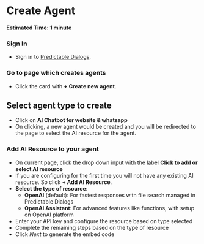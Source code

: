 
# Create Agent
**Estimated Time: 1 minute**

### Sign In
- Sign in to [Predictable Dialogs](https://predictabledialogs.com/sign-in).

### Go to page which creates agents
- Click the card with **+ Create new agent**. 

## Select agent type to create
- Click on **AI Chatbot for website & whatsapp**
- On clicking, a new agent would be created and you will be redirected to the page to select the AI resource for the agent.

### Add AI Resource to your agent
- On current page, click the drop down input with the label **Click to add or select AI resource**
- If you are configuring for the first time you will not have any existing AI resource. So click **+ Add AI Resource**.
- **Select the type of resource**:
  - **OpenAI** (default): For fastest responses with file search managed in Predictable Dialogs
  - **OpenAI Assistant**: For advanced features like functions, with setup on OpenAI platform
- Enter your API key and configure the resource based on type selected
- Complete the remaining steps based on the type of resource
- Click *Next* to generate the embed code